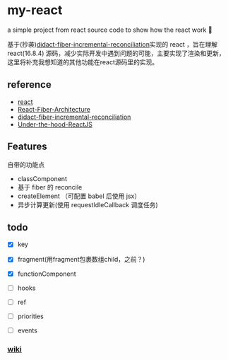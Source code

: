 # my-react
a simple project from react source code to show how the react work 📖

基于(抄袭)[didact-fiber-incremental-reconciliation](https://engineering.hexacta.com/didact-fiber-incremental-reconciliation-b2fe028dcaec)实现的 react ，旨在理解 react(16.8.4) 源码，减少实际开发中遇到问题的可能，主要实现了渲染和更新，这里将补充我想知道的其他功能在react源码里的实现。


## reference
* [react](https://github.com/facebook/react/)
* [React-Fiber-Architecture](https://github.com/SaeedMalikx/React-Fiber-Architecture)
* [didact-fiber-incremental-reconciliation](https://engineering.hexacta.com/didact-fiber-incremental-reconciliation-b2fe028dcaec)
* [Under-the-hood-ReactJS](https://github.com/Bogdan-Lyashenko/Under-the-hood-ReactJS)

## Features
自带的功能点
- classComponent
- 基于 fiber 的 reconcile
- createElement （可配置 babel 后使用 jsx）
- 异步计算更新(使用 requestIdleCallback 调度任务)

## todo
- [x] key
- [x] fragment(用fragment包裹数组child，之前？)
- [x] functionComponent
- [ ] hooks
- [ ] ref
- [ ] priorities
- [ ] events


### **[wiki](https://github.com/Anshiii/my-react/wiki/Contents)**
